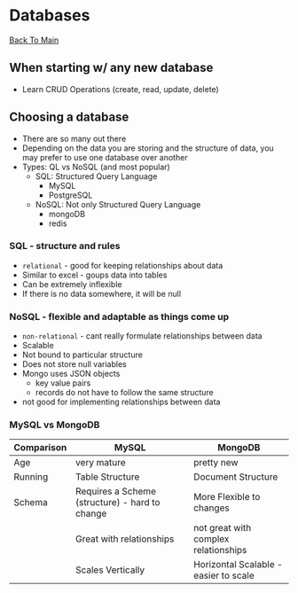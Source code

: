 # Databases
[Back To Main](../README.md)


## When starting w/ any new database
* Learn CRUD Operations (create, read, update, delete)
## Choosing a database
* There are so many out there
* Depending on the data you are storing and the structure of data, you may prefer to use one database over another
* Types: QL vs NoSQL (and most popular)
    * SQL: Structured Query Language
        * MySQL
        * PostgreSQL
    * NoSQL: Not only Structured Query Language
        * mongoDB
        * redis
### SQL - structure and rules
* `relational` - good for keeping relationships about data
* Similar to excel - goups data into tables
* Can be extremely inflexible
* If there is no data somewhere, it will be null
### NoSQL - flexible and adaptable as things come up
* `non-relational` - cant really formulate relationships between data
* Scalable
* Not bound to particular structure
* Does not store null variables
* Mongo uses JSON objects
    * key value pairs
    * records do not have to follow the same structure
* not good for implementing relationships between data
### MySQL vs MongoDB
| Comparison | MySQL | MongoDB |
| --- | --- | --- |
| Age | very mature | pretty new | 
| Running | Table Structure | Document Structure |
| Schema | Requires a Scheme (structure) - hard to change | More Flexible to changes |
|  |  Great with relationships |  not great with complex relationships |
|  | Scales Vertically | Horizontal Scalable - easier to scale |